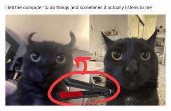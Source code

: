 i tell the computer to do things and sometimes it actually listens to me
<!--START_SECTION:update_image-->
<img src=https://raw.githubusercontent.com/sneakykestrel/sneakykestrel/main/.github/images/curled.jpg height="" width="" align=left alt=kitty />
<!--END_SECTION:update_image-->

